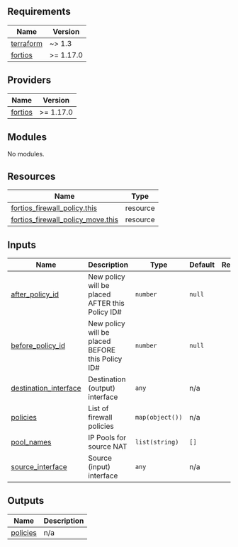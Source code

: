 <!-- BEGIN_TF_DOCS -->
## Requirements

| Name | Version |
|------|---------|
| <a name="requirement_terraform"></a> [terraform](#requirement\_terraform) | ~> 1.3 |
| <a name="requirement_fortios"></a> [fortios](#requirement\_fortios) | >= 1.17.0 |

## Providers

| Name | Version |
|------|---------|
| <a name="provider_fortios"></a> [fortios](#provider\_fortios) | >= 1.17.0 |

## Modules

No modules.

## Resources

| Name | Type |
|------|------|
| [fortios_firewall_policy.this](https://registry.terraform.io/providers/fortinetdev/fortios/latest/docs/resources/firewall_policy) | resource |
| [fortios_firewall_policy_move.this](https://registry.terraform.io/providers/fortinetdev/fortios/latest/docs/resources/firewall_policy_move) | resource |

## Inputs

| Name | Description | Type | Default | Required |
|------|-------------|------|---------|:--------:|
| <a name="input_after_policy_id"></a> [after\_policy\_id](#input\_after\_policy\_id) | New policy will be placed AFTER this Policy ID# | `number` | `null` | no |
| <a name="input_before_policy_id"></a> [before\_policy\_id](#input\_before\_policy\_id) | New policy will be placed BEFORE this Policy ID# | `number` | `null` | no |
| <a name="input_destination_interface"></a> [destination\_interface](#input\_destination\_interface) | Destination (output) interface | `any` | n/a | yes |
| <a name="input_policies"></a> [policies](#input\_policies) | List of firewall policies | `map(object())` | n/a | yes |
| <a name="input_pool_names"></a> [pool\_names](#input\_pool\_names) | IP Pools for source NAT | `list(string)` | `[]` | no |
| <a name="input_source_interface"></a> [source\_interface](#input\_source\_interface) | Source (input) interface | `any` | n/a | yes |

## Outputs

| Name | Description |
|------|-------------|
| <a name="output_policies"></a> [policies](#output\_policies) | n/a |
<!-- END_TF_DOCS -->